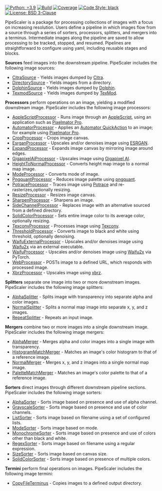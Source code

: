 [![Python: =3.9](https://img.shields.io/badge/python-3.9-green.svg)](https://docs.python.org/3/whatsnew/3.9.html)
[![Build](https://github.com/KarlTDebiec/PipeScaler/actions/workflows/build.yml/badge.svg)](https://github.com/KarlTDebiec/PipeScaler/actions/workflows/build.yml)
[![Coverage](https://img.shields.io/badge/coverage-78-yellowgreen)](https://app.travis-ci.com/github/KarlTDebiec/PipeScaler)
[![Code Style: black](https://img.shields.io/badge/code%20style-black-000000.svg)](https://github.com/psf/black)
[![License: BSD 3-Clause](https://img.shields.io/badge/license-BSD%203--Clause-blue.svg)](https://opensource.org/licenses/BSD-3-Clause)

PipeScaler is a package for processing collections of images with a focus on increasing
resolution. Users define a pipeline in which images flow from a source through a series
of sorters, processors, splitters, and mergers into a terminus. Intermediate images
along the pipeline are saved to allow processing to be tracked, stopped, and
resumed. Pipelines are straightforward to configure using yaml, including reusable
stages and blocks.

**Sources** feed images into the downstream pipeline. PipeScaler includes the following
image sources:
* [CitraSource](https://github.com/KarlTDebiec/PipeScaler/tree/master/pipescaler/sources/citra_source.py) - Yields images dumped by [Citra](https://citra-emu.org).
* [DirectorySource](https://github.com/KarlTDebiec/PipeScaler/tree/master/pipescaler/sources/directory_source.py) - Yields images from a directory.
* [DolphinSource](https://github.com/KarlTDebiec/PipeScaler/tree/master/pipescaler/sources/dolphin_source.py) - Yields images dumped by [Dolphin](https://dolphin-emu.org/).
* [TexmodSource](https://github.com/KarlTDebiec/PipeScaler/tree/master/pipescaler/sources/texmod_source.py) - Yields images dumped by [TexMod](https://www.moddb.com/downloads/texmod4).

**Processors** perform operations on an image, yielding a modified downstream image.
PipeScaler includes the following image processors:
* [AppleScriptProcessor](https://github.com/KarlTDebiec/PipeScaler/tree/master/pipescaler/processors/external/apple_script_processor.py) - Runs image through an [AppleScript](https://developer.apple.com/library/archive/documentation/AppleScript/Conceptual/AppleScriptLangGuide/introduction/ASLR_intro.html), using an application such as [Pixelmator Pro](https://www.pixelmator.com/support/guide/pixelmator-pro/1270/).
* [AutomatorProcessor](https://github.com/KarlTDebiec/PipeScaler/tree/master/pipescaler/processors/external/automator_processor.py) - Applies an [Automator QuickAction](https://support.apple.com/guide/automator/welcome/mac) to an image; for example using [Pixelmator Pro](https://www.pixelmator.com/support/guide/pixelmator-pro/1270/).
* [CropProcessor](https://github.com/KarlTDebiec/PipeScaler/tree/master/pipescaler/processors/image/crop_processor.py) - Crops image canvas.
* [EsrganProcessor](https://github.com/KarlTDebiec/PipeScaler/tree/master/pipescaler/processors/image/esrgan_processor.py) - Upscales and/or denoises image using [ESRGAN](https://github.com/xinntao/ESRGAN).
* [ExpandProcessor](https://github.com/KarlTDebiec/PipeScaler/tree/master/pipescaler/processors/image/expand_processor.py) - Expands image canvas by mirroring image around edges.
* [GigapixelAiProcessor](https://github.com/KarlTDebiec/PipeScaler/tree/master/pipescaler/processors/gui/gigapixel_ai_proessor.py) - Upscales image using [Gigapixel AI](https://www.topazlabs.com/gigapixel-ai).
* [HeightToNormalProcessor](https://github.com/KarlTDebiec/PipeScaler/tree/master/pipescaler/processors/image/height_to_normal_processor.py) - Converts height map image to a normal map image.
* [ModeProcessor](https://github.com/KarlTDebiec/PipeScaler/tree/master/pipescaler/processors/image/mode_processor.py) - Converts mode of image.
* [PngquantProcessor](https://github.com/KarlTDebiec/PipeScaler/tree/master/pipescaler/processors/external/pngquant_processor.py) - Reduces image palette using [pngquant](https://pngquant.org/).
* [PotraceProcessor](https://github.com/KarlTDebiec/PipeScaler/tree/master/pipescaler/processors/external/potrace_processor.py) - Traces image using [Potrace](http://potrace.sourceforge.net/) and re-rasterizes,optionally resizing.
* [ResizeProcessor](https://github.com/KarlTDebiec/PipeScaler/tree/master/pipescaler/processors/image/resize_processor.py) - Resizes image canvas.
* [SharpenProcessor](https://github.com/KarlTDebiec/PipeScaler/tree/master/pipescaler/processors/image/sharpen_processor.py) - Sharpens an image.
* [SideChannelProcessor](https://github.com/KarlTDebiec/PipeScaler/tree/master/pipescaler/processors/side_channel_processor.py) - Replaces image with an alternative sourced from a defined directory.
* [SolidColorProcessor](https://github.com/KarlTDebiec/PipeScaler/tree/master/pipescaler/processors/image/solid_color_processor.py) - Sets entire image color to its average color, optionally resizing.
* [TexconvProcessor](https://github.com/KarlTDebiec/PipeScaler/tree/master/pipescaler/processors/external/texconv_processor.py) - Processes image using [Texconv](https://github.com/Microsoft/DirectXTex/wiki/Texconv).
* [ThresholdProcessor](https://github.com/KarlTDebiec/PipeScaler/tree/master/pipescaler/processors/image/threshold_processor.py) - Converts image to black and white using threshold, optionally denoising.
* [WaifuExternalProcessor](https://github.com/KarlTDebiec/PipeScaler/tree/master/pipescaler/processors/external/waifu_external_processor.py) - Upscales and/or denoises image using [Waifu2x](https://github.com/nagadomi/waifu2x) via an external executable.
* [WaifuProcessor](https://github.com/KarlTDebiec/PipeScaler/tree/master/pipescaler/processors/image/waifu_processor.py) - Upscales and/or denoises image using [Waifu2x](https://github.com/nagadomi/waifu2x) via PyTorch.
* [WebProcessor](https://github.com/KarlTDebiec/PipeScaler/tree/master/pipescaler/processors/web_processor.py) - POSTs image to a defined URL, which responds with processed image.
* [XbrzProcessor](https://github.com/KarlTDebiec/PipeScaler/tree/master/pipescaler/processors/image/xbrz_processor.py) - Upscales image using [xbrz](https://github.com/ioistired/xbrz.py).

**Splitters** separate one image into two or more downstream images. PipeScaler includes the
following image splitters:
* [AlphaSplitter](https://github.com/KarlTDebiec/PipeScaler/tree/master/pipescaler/splitters/alpha_splitter.py) - Splits image with transparency into separate alpha and color images.
* [NormalSplitter](https://github.com/KarlTDebiec/PipeScaler/tree/master/pipescaler/splitters/normal_splitter.py) - Splits a normal map image into separate x, y, and z images.
* [RepeatSplitter](https://github.com/KarlTDebiec/PipeScaler/tree/master/pipescaler/splitters/repeat_splitter.py) - Repeats an input image.

**Mergers** combine two or more images into a single downstream image. PipeScaler includes
the following image mergers:
* [AlphaMerger](https://github.com/KarlTDebiec/PipeScaler/tree/master/pipescaler/mergers/alpha_merger.py) - Merges alpha and color images into a single image with transparency.
* [HistogramMatchMerger](https://github.com/KarlTDebiec/PipeScaler/tree/master/pipescaler/mergers/histogram_match_merger.py) - Matches an image's color histogram to that of a reference image.
* [NormalMerger](https://github.com/KarlTDebiec/PipeScaler/tree/master/pipescaler/mergers/normal_merger.py) - Merges x, y, and z images into a single normal map image.
* [PaletteMatchMerger](https://github.com/KarlTDebiec/PipeScaler/tree/master/pipescaler/mergers/palette_match_merger.py) - Matches an image's color palette to that of a reference image.

**Sorters** direct images through different downstream pipeline sections. PipeScaler
includes the following image sorters:
* [AlphaSorter](https://github.com/KarlTDebiec/PipeScaler/tree/master/pipescaler/sorters/alpha_sorter.py) - Sorts image based on presence and use of alpha channel.
* [GrayscaleSorter](https://github.com/KarlTDebiec/PipeScaler/tree/master/pipescaler/sorters/grayscale_sorter.py) - Sorts image based on presence and use of color channels.
* [ListSorter](https://github.com/KarlTDebiec/PipeScaler/tree/master/pipescaler/sorters/list_sorter.py) - Sorts image based on filename using a set of configured lists.
* [ModeSorter](https://github.com/KarlTDebiec/PipeScaler/tree/master/pipescaler/sorters/mode_sorter.py) - Sorts image based on mode.
* [MonochromeSorter](https://github.com/KarlTDebiec/PipeScaler/tree/master/pipescaler/sorters/monochrome_sorter.py) - Sorts image based on presence and use of colors other than black and white.
* [RegexSorter](https://github.com/KarlTDebiec/PipeScaler/tree/master/pipescaler/sorters/regex_sorter.py) - Sorts image based on filename using a regular expression.
* [SizeSorter](https://github.com/KarlTDebiec/PipeScaler/tree/master/pipescaler/sorters/size_sorter.py) - Sorts image based on canvas size.
* [SolidColorSorter](https://github.com/KarlTDebiec/PipeScaler/tree/master/pipescaler/sorters/solid_color_sorter.py) - Sorts image based on presence of multiple colors.

**Termini** perform final operations on images. PipeScaler includes the following image
termini:
* [CopyFileTerminus](https://github.com/KarlTDebiec/PipeScaler/tree/master/pipescaler/termini/copy_file_terminus.py) - Copies images to a defined output directory.
